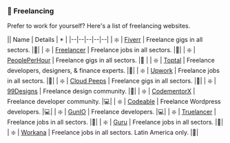 ### 🔨 Freelancing

Prefer to work for yourself? Here's a list of freelancing websites.

|| Name | Details | * |
|--|--|--|--|--|
| ❇️ | [Fiverr](https://www.fiverr.com/) | Freelance gigs in all sectors. |🌟|
| ❇️ | [Freelancer](https://www.freelancer.com/) | Freelance jobs in all sectors. |🌟|
| ❇️ | [PeoplePerHour](https://www.peopleperhour.com/) | Freelance gigs in all sectors. |🌟 |
| ❇️ | [Toptal](https://www.toptal.com/) | Freelance developers, designers, & finance experts. |🌟|
| ❇️ | [Upwork](https://www.upwork.com/) | Freelance jobs in all sectors. |🌟|
| ❇️ | [Cloud Peeps](https://www.cloudpeeps.com) | Freelance gigs in all sectors. |🌟|
| ❇️ | [99Designs](https://99designs.co.uk/) | Freelance design community. |🎨|
| ❇️ | [CodementorX](https://www.codementor.io/developers) | Freelance developer community. |💻| 
| ❇️ | [Codeable](https://codeable.io/) | Freelance Wordpress developers. |💻|
| ❇️ | [GunIO](https://www.gun.io/#hacker) | Freelance developers. |💻|
| ️️️❇️ | [Truelancer](https://www.truelancer.com/) | Freelance jobs in all sectors. |🌟|
| ❇️ | [Guru](https://www.guru.com/) | Freelance jobs in all sectors. |🌟|
| ️️️❇️ | [Workana](https://www.workana.com/) | Freelance jobs in all sectors. Latin America only. |🌟|
